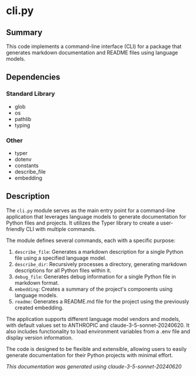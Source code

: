 # cli.py

## Summary

This code implements a command-line interface (CLI) for a package that generates markdown documentation and README files using language models.

## Dependencies

### Standard Library
- glob
- os
- pathlib
- typing

### Other
- typer
- dotenv
- constants
- describe_file
- embedding

## Description

The `cli.py` module serves as the main entry point for a command-line application that leverages language models to generate documentation for Python files and projects. It utilizes the Typer library to create a user-friendly CLI with multiple commands.

The module defines several commands, each with a specific purpose:

1. `describe_file`: Generates a markdown description for a single Python file using a specified language model.
2. `describe_dir`: Recursively processes a directory, generating markdown descriptions for all Python files within it.
3. `debug_file`: Generates debug information for a single Python file in markdown format.
4. `embedding`: Creates a summary of the project's components using language models.
5. `readme`: Generates a README.md file for the project using the previously created embedding.

The application supports different language model vendors and models, with default values set to ANTHROPIC and claude-3-5-sonnet-20240620. It also includes functionality to load environment variables from a .env file and display version information.

The code is designed to be flexible and extensible, allowing users to easily generate documentation for their Python projects with minimal effort.

*This documentation was generated using claude-3-5-sonnet-20240620*
